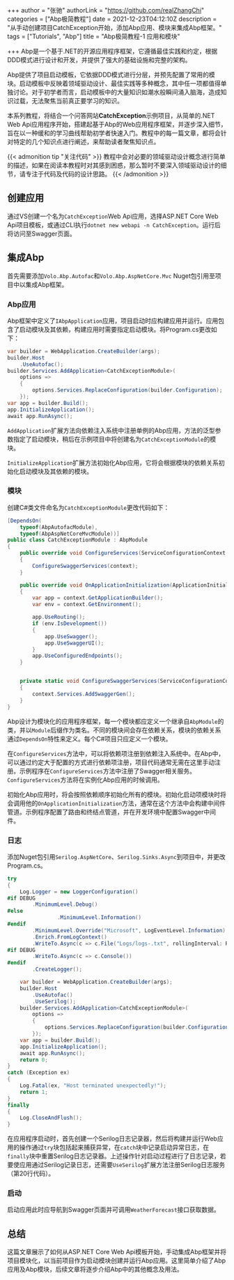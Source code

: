 +++
author = "张驰"
authorLink = "https://github.com/realZhangChi"
categories = ["Abp极简教程"]
date = 2021-12-23T04:12:10Z
description = "从手动创建项目CatchException开始，添加Abp应用、模块来集成Abp框架。"
tags = ["Tutorials", "Abp"]
title = "Abp极简教程-1 应用和模块"

+++
Abp是一个基于.NET的开源应用程序框架，它遵循最佳实践和约定，根据DDD模式进行设计和开发，并提供了强大的基础设施和完整的架构。

Abp提供了项目启动模板，它依据DDD模式进行分层，并预先配置了常用的模块。启动模板中反映着领域驱动设计、最佳实践等多种概念，其中任一项都值得单独讨论。对于初学者而言，启动模板中的大量知识如潮水般瞬间涌入脑海，造成知识过载，无法聚焦当前真正要学习的知识。

本系列教程，将结合一个问答网站**CatchException**示例项目，从简单的.NET Web Api应用程序开始，搭建起基于Abp的Web应用程序框架，并逐步深入细节，旨在以一种缓和的学习曲线帮助初学者快速入门。教程中的每一篇文章，都将会针对特定的几个知识点进行阐述，来帮助读者聚焦知识点。

{{< admonition tip "关注代码" >}}
教程中会对必要的领域驱动设计概念进行简单的描述，如果在阅读本教程时对其感到困惑，那么暂时不要深入领域驱动设计的细节，请专注于代码及代码的设计思路。
{{< /admonition >}}

## 创建应用

通过VS创建一个名为`CatchException`Web Api应用，选择ASP.NET Core Web Api项目模板，或通过CLI执行`dotnet new webapi -n CatchException`。运行后将访问至Swagger页面。

## 集成Abp

首先需要添加`Volo.Abp.Autofac`和`Volo.Abp.AspNetCore.Mvc` Nuget包引用至项目中以集成Abp框架。

### Abp应用

Abp框架中定义了`IAbpApplication`应用，项目启动时应构建应用并运行。应用包含了启动模块及其依赖，构建应用时需要指定启动模块。将Program.cs更改如下：

```cs
var builder = WebApplication.CreateBuilder(args);
builder.Host
    .UseAutofac();
builder.Services.AddApplication<CatchExceptionModule>(
    options =>
    {
        options.Services.ReplaceConfiguration(builder.Configuration);
    });
var app = builder.Build();
app.InitializeApplication();
await app.RunAsync();
```

`AddApplication`扩展方法向依赖注入系统中注册单例的Abp应用，方法的泛型参数指定了启动模块，稍后在示例项目中将创建名为`CatchExceptionModule`的模块。

`InitializeApplication`扩展方法初始化Abp应用，它将会根据模块的依赖关系初始化启动模块及其依赖的模块。

### 模块

创建C#类文件命名为`CatchExceptionModule`更改代码如下：

```cs
[DependsOn(
    typeof(AbpAutofacModule),
    typeof(AbpAspNetCoreMvcModule))]
public class CatchExceptionModule : AbpModule
{
    public override void ConfigureServices(ServiceConfigurationContext context)
    {
        ConfigureSwaggerServices(context);
    }

    public override void OnApplicationInitialization(ApplicationInitializationContext context)
    {
        var app = context.GetApplicationBuilder();
        var env = context.GetEnvironment();

        app.UseRouting();
        if (env.IsDevelopment())
        {
            app.UseSwagger();
            app.UseSwaggerUI();
        }
        app.UseConfiguredEndpoints();
    }


    private static void ConfigureSwaggerServices(ServiceConfigurationContext context)
    {
        context.Services.AddSwaggerGen();
    }
}
```

Abp设计为模块化的应用程序框架，每一个模块都应定义一个继承自`AbpModule`的类，并以`Module`后缀作为类名。不同的模块间会存在依赖关系，模块的依赖关系通过`DependsOn`特性来定义。每个C#项目只应定义一个模块。

在`ConfigureServices`方法中，可以将依赖项注册到依赖注入系统中。在Abp中，可以通过约定大于配置的方式进行依赖项注册，项目代码通常无需在这里手动注册。示例程序在`ConfigureServices`方法中注册了Swagger相关服务。`ConfigureServices`方法将在实例化Abp应用的时候调用。

初始化Abp应用时，将会按照依赖顺序初始化所有的模块。初始化启动项模块时将会调用他的`OnApplicationInitialization`方法，通常在这个方法中会构建中间件管道。示例程序配置了路由和终结点管道，并在开发环境中配置Swagger中间件。

### 日志

添加Nuget包引用`Serilog.AspNetCore`、`Serilog.Sinks.Async`到项目中，并更改Program.cs。

```cs
try
{
    Log.Logger = new LoggerConfiguration()
#if DEBUG
        .MinimumLevel.Debug()
#else
                .MinimumLevel.Information()
#endif
        .MinimumLevel.Override("Microsoft", LogEventLevel.Information)
        .Enrich.FromLogContext()
        .WriteTo.Async(c => c.File("Logs/logs-.txt", rollingInterval: RollingInterval.Day))
#if DEBUG
        .WriteTo.Async(c => c.Console())
#endif
        .CreateLogger();

    var builder = WebApplication.CreateBuilder(args);
    builder.Host
        .UseAutofac()
        .UseSerilog();
    builder.Services.AddApplication<CatchExceptionModule>(
        options =>
        {
            options.Services.ReplaceConfiguration(builder.Configuration);
        });
    var app = builder.Build();
    app.InitializeApplication();
    await app.RunAsync();
    return 0;
}
catch (Exception ex)
{
    Log.Fatal(ex, "Host terminated unexpectedly!");
    return 1;
}
finally
{
    Log.CloseAndFlush();
}
```

在应用程序启动时，首先创建一个Serilog日志记录器，然后将构建并运行Web应用的操作通过`try`块包括起来捕获异常，在`catch`块中记录启动异常日志，在`finally`块中重置Serilog日志记录器。上述操作针对启动过程进行了日志记录，若要使应用通过Serilog记录日志，还需要`UseSerilog`扩展方法注册Serilog日志服务（第20行代码）。

### 启动

启动应用此时应导航到Swagger页面并可调用`WeatherForecast`接口获取数据。

## 总结

这篇文章展示了如何从ASP.NET Core Web Api模板开始，手动集成Abp框架并将项目模块化，以当前项目作为启动模块创建并运行Abp应用。这里简单介绍了Abp应用及Abp模块，后续文章将逐步介绍Abp中的其他概念及用法。

